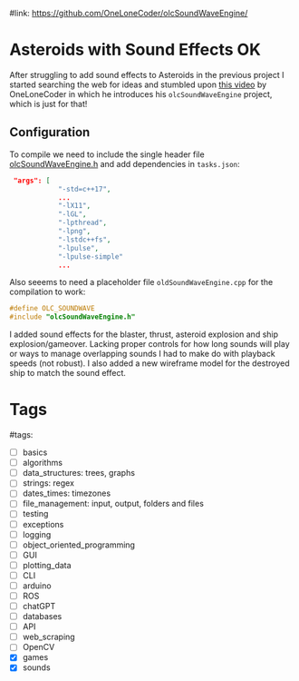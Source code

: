#link: https://github.com/OneLoneCoder/olcSoundWaveEngine/

# Asteroids with Sound Effects OK

After struggling to add sound effects to Asteroids in the previous project I started searching the web for ideas and stumbled upon [this video](https://www.youtube.com/watch?v=S8o5hAjE7hk) by OneLoneCoder in which he introduces his `olcSoundWaveEngine` project, which is just for that!

## Configuration

To compile we need to include the single header file [olcSoundWaveEngine.h](https://github.com/OneLoneCoder/olcSoundWaveEngine/blob/main/olcSoundWaveEngine.h) and add dependencies in `tasks.json`:

```json
 "args": [
            "-std=c++17",
            ...
            "-lX11",
            "-lGL",
            "-lpthread",
            "-lpng",
            "-lstdc++fs",
            "-lpulse",
            "-lpulse-simple"
            ...
```

Also seeems to need a placeholder file `oldSoundWaveEngine.cpp` for the compilation to work:

```c++
#define OLC_SOUNDWAVE
#include "olcSoundWaveEngine.h"
```

I added sound effects for the blaster, thrust, asteroid explosion and ship explosion/gameover.
Lacking proper controls for how long sounds will play or ways to manage overlapping sounds I had to make do with playback speeds (not robust).
I also added a new wireframe model for the destroyed ship to match the sound effect.

# Tags
#tags: 

- [ ] basics
- [ ] algorithms
- [ ] data_structures: trees, graphs
- [ ] strings: regex
- [ ] dates_times: timezones
- [ ] file_management: input, output, folders and files
- [ ] testing
- [ ] exceptions
- [ ] logging
- [ ] object_oriented_programming
- [ ] GUI
- [ ] plotting_data
- [ ] CLI
- [ ] arduino
- [ ] ROS
- [ ] chatGPT
- [ ] databases
- [ ] API
- [ ] web_scraping
- [ ] OpenCV
- [x] games
- [x] sounds 